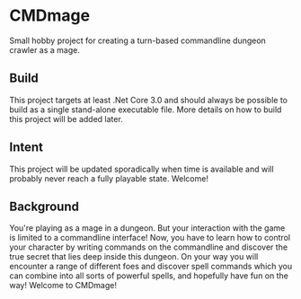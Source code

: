 # CMDmage
Small hobby project for creating a turn-based commandline dungeon crawler as a mage.

## Build
This project targets at least .Net Core 3.0 and should always be possible to build as a single stand-alone executable file. More details on how to build this project will be added later.

## Intent
This project will be updated sporadically when time is available and will probably never reach a fully playable state. Welcome!

## Background
You're playing as a mage in a dungeon. But your interaction with the game is limited to a commandline interface! Now, you have to learn how to control your character by writing commands on the commandline and discover the true secret that lies deep inside this dungeon. On your way you will encounter a range of different foes and discover spell commands which you can combine into all sorts of powerful spells, and hopefully have fun on the way! Welcome to CMDmage!